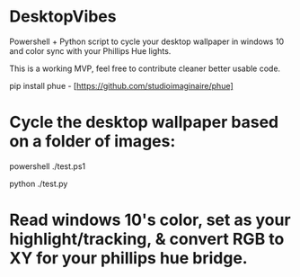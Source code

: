 # DesktopVibes
Powershell + Python script to cycle your desktop wallpaper in windows 10 and color sync with your Phillips Hue lights.

This is a working MVP, feel free to contribute cleaner better usable code.

pip install phue - [https://github.com/studioimaginaire/phue]

# Cycle the desktop wallpaper based on a folder of images:
powershell ./test.ps1

python ./test.py
# Read windows 10's color, set as your highlight/tracking, & convert RGB to XY for your phillips hue bridge.
